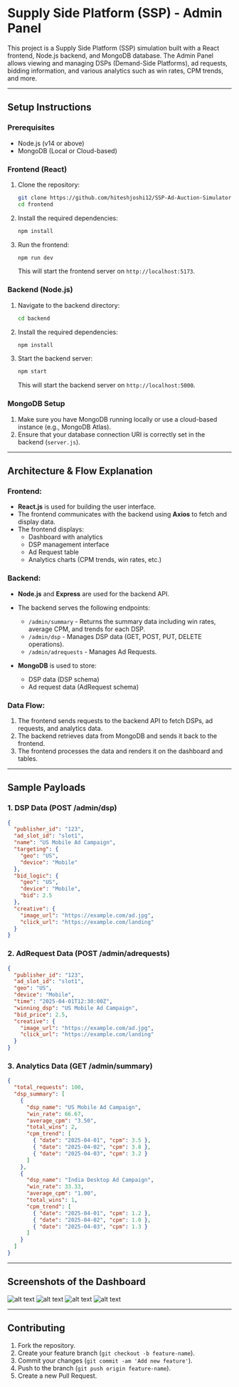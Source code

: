 
# Supply Side Platform (SSP) - Admin Panel

This project is a Supply Side Platform (SSP) simulation built with a React frontend, Node.js backend, and MongoDB database. The Admin Panel allows viewing and managing DSPs (Demand-Side Platforms), ad requests, bidding information, and various analytics such as win rates, CPM trends, and more.

---

## Setup Instructions

### Prerequisites
- Node.js (v14 or above)
- MongoDB (Local or Cloud-based)

### Frontend (React)

1. Clone the repository:
    ```bash
    git clone https://github.com/hiteshjoshi12/SSP-Ad-Auction-Simulator
    cd frontend
    ```

2. Install the required dependencies:
    ```bash
    npm install
    ```

3. Run the frontend:
    ```bash
    npm run dev 
    
    ```
   This will start the frontend server on `http://localhost:5173`.

### Backend (Node.js)

1. Navigate to the backend directory:
    ```bash
    cd backend
    ```

2. Install the required dependencies:
    ```bash
    npm install
    ```

3. Start the backend server:
    ```bash
    npm start
    ```
   This will start the backend server on `http://localhost:5000`.

### MongoDB Setup

1. Make sure you have MongoDB running locally or use a cloud-based instance (e.g., MongoDB Atlas).
2. Ensure that your database connection URI is correctly set in the backend (`server.js`).

---

## Architecture & Flow Explanation

### Frontend:
- **React.js** is used for building the user interface.
- The frontend communicates with the backend using **Axios** to fetch and display data.
- The frontend displays:
  - Dashboard with analytics
  - DSP management interface
  - Ad Request table
  - Analytics charts (CPM trends, win rates, etc.)

### Backend:
- **Node.js** and **Express** are used for the backend API.
- The backend serves the following endpoints:
  - `/admin/summary` - Returns the summary data including win rates, average CPM, and trends for each DSP.
  - `/admin/dsp` - Manages DSP data (GET, POST, PUT, DELETE operations).
  - `/admin/adrequests` - Manages Ad Requests.
  
- **MongoDB** is used to store:
  - DSP data (DSP schema)
  - Ad request data (AdRequest schema)

### Data Flow:
1. The frontend sends requests to the backend API to fetch DSPs, ad requests, and analytics data.
2. The backend retrieves data from MongoDB and sends it back to the frontend.
3. The frontend processes the data and renders it on the dashboard and tables.

---

## Sample Payloads

### **1. DSP Data (POST /admin/dsp)**
```json
{
  "publisher_id": "123",
  "ad_slot_id": "slot1",
  "name": "US Mobile Ad Campaign",
  "targeting": {
    "geo": "US",
    "device": "Mobile"
  },
  "bid_logic": {
    "geo": "US",
    "device": "Mobile",
    "bid": 2.5
  },
  "creative": {
    "image_url": "https://example.com/ad.jpg",
    "click_url": "https://example.com/landing"
  }
}
```

### **2. AdRequest Data (POST /admin/adrequests)**
```json
{
  "publisher_id": "123",
  "ad_slot_id": "slot1",
  "geo": "US",
  "device": "Mobile",
  "time": "2025-04-01T12:30:00Z",
  "winning_dsp": "US Mobile Ad Campaign",
  "bid_price": 2.5,
  "creative": {
    "image_url": "https://example.com/ad.jpg",
    "click_url": "https://example.com/landing"
  }
}
```

### **3. Analytics Data (GET /admin/summary)**
```json
{
  "total_requests": 100,
  "dsp_summary": [
    {
      "dsp_name": "US Mobile Ad Campaign",
      "win_rate": 66.67,
      "average_cpm": "3.50",
      "total_wins": 2,
      "cpm_trend": [
        { "date": "2025-04-01", "cpm": 3.5 },
        { "date": "2025-04-02", "cpm": 3.8 },
        { "date": "2025-04-03", "cpm": 3.2 }
      ]
    },
    {
      "dsp_name": "India Desktop Ad Campaign",
      "win_rate": 33.33,
      "average_cpm": "1.00",
      "total_wins": 1,
      "cpm_trend": [
        { "date": "2025-04-01", "cpm": 1.2 },
        { "date": "2025-04-02", "cpm": 1.0 },
        { "date": "2025-04-03", "cpm": 1.3 }
      ]
    }
  ]
}
```

---

## Screenshots of the Dashboard

![alt text](/Frontend//public/img%201.png)
![alt text](/Frontend/public/img%202.png)
![alt text](/Frontend/public/img%203.png)
![alt text](/Frontend/public/img%204.png)



---

## Contributing

1. Fork the repository.
2. Create your feature branch (`git checkout -b feature-name`).
3. Commit your changes (`git commit -am 'Add new feature'`).
4. Push to the branch (`git push origin feature-name`).
5. Create a new Pull Request.

